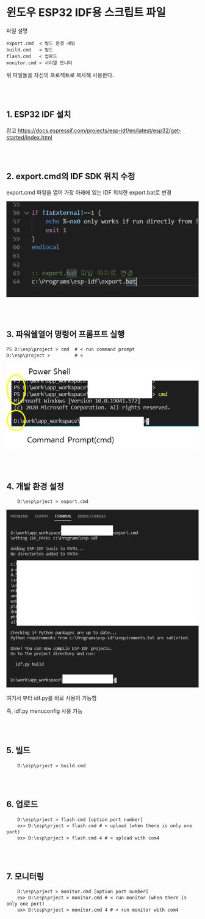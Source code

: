 # 윈도우 ESP32 IDF용 스크립트 파일 

파일 설명 


    export.cmd  < 빌드 환경 세팅
    build.cmd   < 빌드
    flash.cmd   < 업로드
    monitor.cmd < 시리얼 모니터


위 파일들을 자신의 프로젝트로 복사해 사용한다.

<br><br>



## 1. ESP32 IDF 설치
참고 https://docs.espressif.com/projects/esp-idf/en/latest/esp32/get-started/index.html

<br><br>


## 2. export.cmd의 IDF SDK 위치 수정 

export.cmd 파일을 열어 가장 아래에 있는 IDF 위치한 export.bat로 변경

![blob/scr3.png](blob/scr3.png)

<br><br>



## 3. 파워쉘열어 명령어 프롬프트 실행


    PS D:\esp\project > cmd  # < run command prompt
    D:\esp\project >         # < 
![blob/scr1.png](blob/scr1.png)

<br><br>



## 4. 개발 환경 설정

        D:\esp\prject > export.cmd

![blob/scr2.png](blob/scr2.png)


여기서 부터 idf.py를 바로 사용이 가능함 

즉, idf.py menuconfig 사용 가능

<br><br>


## 5. 빌드

        D:\esp\prject > build.cmd

<br><br>


## 6. 업로드

        D:\esp\prject > flash.cmd [option port number]
        ex> D:\esp\prject > flash.cmd # < upload (when there is only one port)
        ex> D:\esp\prject > flash.cmd 4 # < upload with com4 

<br><br>


## 7. 모니터링

        D:\esp\prject > monitor.cmd [option port number]
        ex> D:\esp\prject > monitor.cmd # < run monitor (when there is only one port)
        ex> D:\esp\prject > monitor.cmd 4 # < run monitor with com4 

